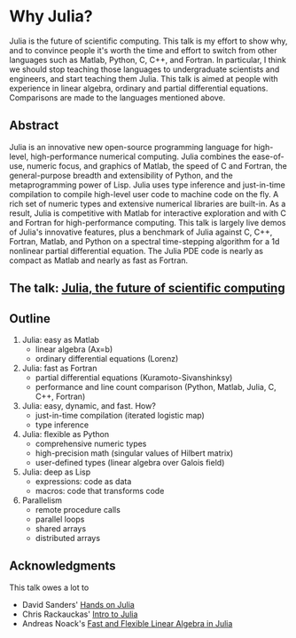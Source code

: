 # Why Julia?

Julia is the future of scientific computing.
This talk is my effort to show why, and to convince people it's worth the time and effort to switch from other languages such as Matlab, Python, C, C++, and Fortran.
In particular, I think we should stop teaching those languages to undergraduate scientists and engineers, and start teaching them Julia.
This talk is aimed at people with experience in linear algebra, ordinary and partial differential equations. Comparisons are made to the languages mentioned above. 

## Abstract

Julia is an innovative new open-source programming language for high-level, high-performance numerical computing.
Julia combines the ease-of-use, numeric focus, and graphics of Matlab, the speed of C and Fortran,
the general-purpose breadth and extensibility of Python, and the metaprogramming power of Lisp.
Julia uses type inference and just-in-time compilation to compile high-level user code to machine code on the fly.
A rich set of numeric types and extensive numerical libraries are built-in.
As a result, Julia is competitive with Matlab for interactive exploration and with C and Fortran for high-performance computing.
This talk is largely live demos of Julia's innovative features, plus a benchmark of Julia against C, C++, Fortran, Matlab, and Python on a spectral time-stepping algorithm for a 1d nonlinear partial differential equation.
The Julia PDE code is nearly as compact as Matlab and nearly as fast as Fortran.

## The talk: [Julia, the future of scientific computing](1-whyjulia.ipynb)

## Outline

  1. Julia: easy as Matlab
     * linear algebra (Ax=b)
     * ordinary differential equations (Lorenz)
  2. Julia: fast as Fortran
     * partial differential equations (Kuramoto-Sivanshinksy)
     * performance and line count comparison (Python, Matlab, Julia, C, C++, Fortran)
  3. Julia: easy, dynamic, and fast. How?
     * just-in-time compilation (iterated logistic map)
     * type inference
  4. Julia: flexible as Python
     * comprehensive numeric types
     * high-precision math (singular values of Hilbert matrix)
     * user-defined types (linear algebra over Galois field)
  5. Julia: deep as Lisp
     * expressions: code as data
     * macros: code that transforms code
  6. Parallelism
     * remote procedure calls
     * parallel loops
     * shared arrays
     * distributed arrays

## Acknowledgments

This talk owes a lot to
  * David Sanders' [Hands on Julia](https://github.com/dpsanders/hands_on_julia)
  * Chris Rackauckas' [Intro to Julia](https://github.com/UCIDataScienceInitiative/IntroToJulia)
  * Andreas Noack's [Fast and Flexible Linear Algebra in Julia](https://www.youtube.com/watch?v=VS0fnUOAKpI) 

   
   
